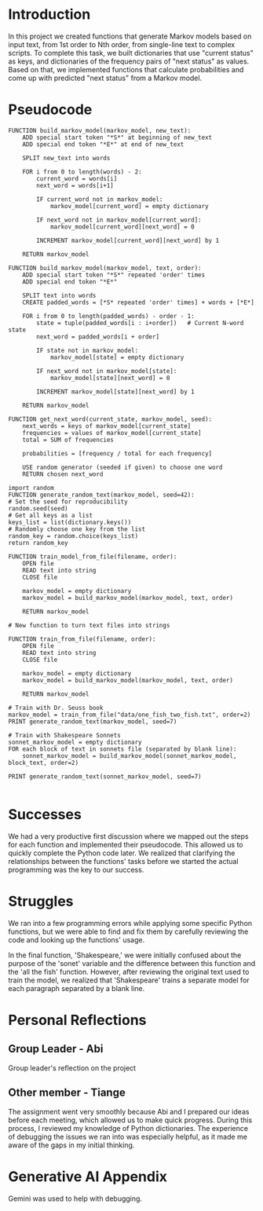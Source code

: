 # Introduction
In this project we created functions that generate Markov models based on input text, from 1st order to Nth order, from single-line text to complex scripts. To complete this task, we built dictionaries that use "current status" as keys, and dictionaries of the frequency pairs of "next status" as values. Based on that, we implemented functions that calculate probabilities and come up with predicted "next status" from a Markov model.

# Pseudocode
```
FUNCTION build_markov_model(markov_model, new_text):
    ADD special start token "*S*" at beginning of new_text
    ADD special end token "*E*" at end of new_text
    
    SPLIT new_text into words
    
    FOR i from 0 to length(words) - 2:
        current_word = words[i]
        next_word = words[i+1]
        
        IF current_word not in markov_model:
            markov_model[current_word] = empty dictionary
        
        IF next_word not in markov_model[current_word]:
            markov_model[current_word][next_word] = 0
        
        INCREMENT markov_model[current_word][next_word] by 1
    
    RETURN markov_model

FUNCTION build_markov_model(markov_model, text, order):
    ADD special start token "*S*" repeated 'order' times
    ADD special end token "*E*"
    
    SPLIT text into words
    CREATE padded_words = [*S* repeated 'order' times] + words + [*E*]
    
    FOR i from 0 to length(padded_words) - order - 1:
        state = tuple(padded_words[i : i+order])   # Current N-word state
        next_word = padded_words[i + order]
        
        IF state not in markov_model:
            markov_model[state] = empty dictionary
        
        IF next_word not in markov_model[state]:
            markov_model[state][next_word] = 0
        
        INCREMENT markov_model[state][next_word] by 1
    
    RETURN markov_model

FUNCTION get_next_word(current_state, markov_model, seed):
    next_words = keys of markov_model[current_state]
    frequencies = values of markov_model[current_state]
    total = SUM of frequencies
    
    probabilities = [frequency / total for each frequency]
    
    USE random generator (seeded if given) to choose one word
    RETURN chosen next_word

import random 
FUNCTION generate_random_text(markov_model, seed=42):
# Set the seed for reproducibility 
random.seed(seed) 
# Get all keys as a list 
keys_list = list(dictionary.keys()) 
# Randomly choose one key from the list 
random_key = random.choice(keys_list) 
return random_key

FUNCTION train_model_from_file(filename, order):
    OPEN file
    READ text into string
    CLOSE file
    
    markov_model = empty dictionary
    markov_model = build_markov_model(markov_model, text, order)
    
    RETURN markov_model

# New function to turn text files into strings
 
FUNCTION train_from_file(filename, order):
    OPEN file
    READ text into string
    CLOSE file
    
    markov_model = empty dictionary
    markov_model = build_markov_model(markov_model, text, order)
    
    RETURN markov_model

# Train with Dr. Seuss book
markov_model = train_from_file("data/one_fish_two_fish.txt", order=2)
PRINT generate_random_text(markov_model, seed=7)

# Train with Shakespeare Sonnets
sonnet_markov_model = empty dictionary
FOR each block of text in sonnets file (separated by blank line):
    sonnet_markov_model = build_markov_model(sonnet_markov_model, block_text, order=2)

PRINT generate_random_text(sonnet_markov_model, seed=7)
 
```

# Successes
We had a very productive first discussion where we mapped out the steps for each function and implemented their pseudocode. This allowed us to quickly complete the Python code later. We realized that clarifying the relationships between the functions' tasks before we started the actual programming was the key to our success.

# Struggles
We ran into a few programming errors while applying some specific Python functions, but we were able to find and fix them by carefully reviewing the code and looking up the functions' usage.

In the final function, 'Shakespeare,' we were initially confused about the purpose of the 'sonet' variable and the difference between this function and the 'all the fish' function. However, after reviewing the original text used to train the model, we realized that 'Shakespeare' trains a separate model for each paragraph separated by a blank line.

# Personal Reflections
## Group Leader - Abi
Group leader's reflection on the project

## Other member - Tiange
The assignment went very smoothly because Abi and I prepared our ideas before each meeting, which allowed us to make quick progress. During this process, I reviewed my knowledge of Python dictionaries. The experience of debugging the issues we ran into was especially helpful, as it made me aware of the gaps in my initial thinking.

# Generative AI Appendix
Gemini was used to help with debugging.
